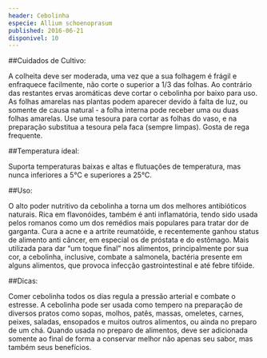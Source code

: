 ```yaml
---
header: Cebolinha 
especie: Allium schoenoprasum
published: 2016-06-21
disponivel: 10
---
```



##Cuidados de Cultivo:
  
A colheita deve ser moderada, uma vez que a sua folhagem é frágil e enfraquece facilmente, não corte o superior a 1/3 das folhas.
Ao contrário das restantes ervas aromáticas deve cortar o cebolinha por baixo para uso.
As folhas amarelas nas plantas podem aparecer devido à falta de luz, ou somente de causa natural - a folha interna pode receber uma ou duas folhas amarelas.
Use uma tesoura para cortar as folhas do vaso, e na preparação substitua a tesoura pela faca (sempre limpas).
Gosta de rega frequente.
 

##Temperatura ideal:

Suporta temperaturas baixas e altas e flutuações de temperatura, mas nunca inferiores a 5°C e superiores a 25°C.


##Uso:

O alto poder nutritivo da cebolinha a torna um dos melhores antibióticos naturais. Rica em flavonóides, 
também é anti inflamatória, tendo sido usada pelos romanos como um dos remédios mais populares para tratar 
dor de garganta. Cura a acne e a artrite reumatóide, e recentemente ganhou status de alimento anti câncer,
 em especial os de próstata e do estômago. Mais utilizada para dar “um toque final” nos alimentos, principalmente por sua cor, a cebolinha, inclusive, combate a salmonela, 
 bactéria presente em alguns alimentos, que provoca infecção gastrointestinal e até febre tifóide.

##Dicas:

Comer cebolinha todos os dias regula a pressão arterial e combate o estresse.
 A cebolinha pode ser usada como tempero na preparação de diversos pratos como sopas, molhos, patês,
 massas, omeletes, carnes, peixes, saladas, ensopados e muitos outros alimentos, ou ainda no preparo
 de um chá. Quando usada no preparo de alimentos, deve ser adicionada somente ao final de forma a 
 conservar melhor não apenas seu sabor, mas também seus benefícios.